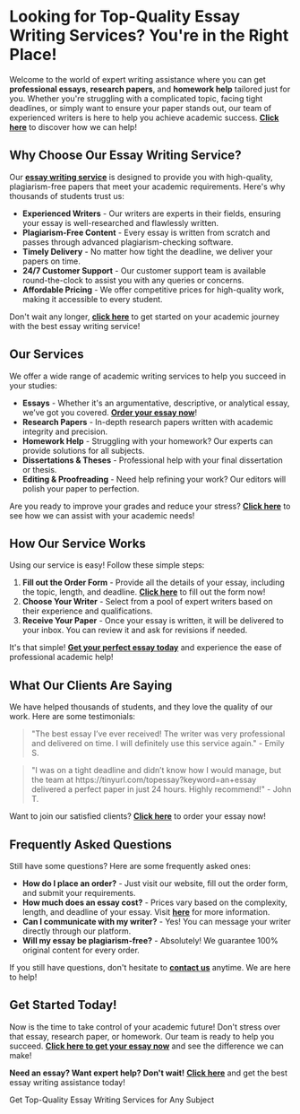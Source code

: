 <h1>Looking for Top-Quality Essay Writing Services? You're in the Right Place!</h1>

<p>Welcome to the world of expert writing assistance where you can get <strong>professional essays</strong>, <strong>research papers</strong>, and <strong>homework help</strong> tailored just for you. Whether you're struggling with a complicated topic, facing tight deadlines, or simply want to ensure your paper stands out, our team of experienced writers is here to help you achieve academic success. <a href="https://tinyurl.com/topessay?keyword=an+essay"><strong>Click here</strong></a> to discover how we can help!</p>

<h2>Why Choose Our Essay Writing Service?</h2>

<p>Our <a href="https://tinyurl.com/topessay?keyword=an+essay"><strong>essay writing service</strong></a> is designed to provide you with high-quality, plagiarism-free papers that meet your academic requirements. Here's why thousands of students trust us:</p>

<ul>
    <li><strong>Experienced Writers</strong> - Our writers are experts in their fields, ensuring your essay is well-researched and flawlessly written.</li>
    <li><strong>Plagiarism-Free Content</strong> - Every essay is written from scratch and passes through advanced plagiarism-checking software.</li>
    <li><strong>Timely Delivery</strong> - No matter how tight the deadline, we deliver your papers on time.</li>
    <li><strong>24/7 Customer Support</strong> - Our customer support team is available round-the-clock to assist you with any queries or concerns.</li>
    <li><strong>Affordable Pricing</strong> - We offer competitive prices for high-quality work, making it accessible to every student.</li>
</ul>

<p>Don't wait any longer, <a href="https://tinyurl.com/topessay?keyword=an+essay"><strong>click here</strong></a> to get started on your academic journey with the best essay writing service!</p>

<h2>Our Services</h2>

<p>We offer a wide range of academic writing services to help you succeed in your studies:</p>

<ul>
    <li><strong>Essays</strong> - Whether it's an argumentative, descriptive, or analytical essay, we’ve got you covered. <a href="https://tinyurl.com/topessay?keyword=an+essay"><strong>Order your essay now</strong></a>!</li>
    <li><strong>Research Papers</strong> - In-depth research papers written with academic integrity and precision.</li>
    <li><strong>Homework Help</strong> - Struggling with your homework? Our experts can provide solutions for all subjects.</li>
    <li><strong>Dissertations & Theses</strong> - Professional help with your final dissertation or thesis.</li>
    <li><strong>Editing & Proofreading</strong> - Need help refining your work? Our editors will polish your paper to perfection.</li>
</ul>

<p>Are you ready to improve your grades and reduce your stress? <a href="https://tinyurl.com/topessay?keyword=an+essay"><strong>Click here</strong></a> to see how we can assist with your academic needs!</p>

<h2>How Our Service Works</h2>

<p>Using our service is easy! Follow these simple steps:</p>

<ol>
    <li><strong>Fill out the Order Form</strong> - Provide all the details of your essay, including the topic, length, and deadline. <a href="https://tinyurl.com/topessay?keyword=an+essay"><strong>Click here</strong></a> to fill out the form now!</li>
    <li><strong>Choose Your Writer</strong> - Select from a pool of expert writers based on their experience and qualifications.</li>
    <li><strong>Receive Your Paper</strong> - Once your essay is written, it will be delivered to your inbox. You can review it and ask for revisions if needed.</li>
</ol>

<p>It's that simple! <a href="https://tinyurl.com/topessay?keyword=an+essay"><strong>Get your perfect essay today</strong></a> and experience the ease of professional academic help!</p>

<h2>What Our Clients Are Saying</h2>

<p>We have helped thousands of students, and they love the quality of our work. Here are some testimonials:</p>

<blockquote>
    <p>"The best essay I’ve ever received! The writer was very professional and delivered on time. I will definitely use this service again." - Emily S.</p>
</blockquote>

<blockquote>
    <p>"I was on a tight deadline and didn’t know how I would manage, but the team at https://tinyurl.com/topessay?keyword=an+essay delivered a perfect paper in just 24 hours. Highly recommend!" - John T.</p>
</blockquote>

<p>Want to join our satisfied clients? <a href="https://tinyurl.com/topessay?keyword=an+essay"><strong>Click here</strong></a> to order your essay now!</p>

<h2>Frequently Asked Questions</h2>

<p>Still have some questions? Here are some frequently asked ones:</p>

<ul>
    <li><strong>How do I place an order?</strong> - Just visit our website, fill out the order form, and submit your requirements.</li>
    <li><strong>How much does an essay cost?</strong> - Prices vary based on the complexity, length, and deadline of your essay. Visit <a href="https://tinyurl.com/topessay?keyword=an+essay"><strong>here</strong></a> for more information.</li>
    <li><strong>Can I communicate with my writer?</strong> - Yes! You can message your writer directly through our platform.</li>
    <li><strong>Will my essay be plagiarism-free?</strong> - Absolutely! We guarantee 100% original content for every order.</li>
</ul>

<p>If you still have questions, don't hesitate to <a href="https://tinyurl.com/topessay?keyword=an+essay"><strong>contact us</strong></a> anytime. We are here to help!</p>

<h2>Get Started Today!</h2>

<p>Now is the time to take control of your academic future! Don't stress over that essay, research paper, or homework. Our team is ready to help you succeed. <a href="https://tinyurl.com/topessay?keyword=an+essay"><strong>Click here to get your essay now</strong></a> and see the difference we can make!</p>

<p><strong>Need an essay? Want expert help? Don't wait!</strong> <a href="https://tinyurl.com/topessay?keyword=an+essay"><strong>Click here</strong></a> and get the best essay writing assistance today!</p>
Get Top-Quality Essay Writing Services for Any Subject
